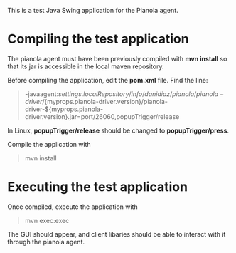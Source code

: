 This is a test Java Swing application for the Pianola agent. 

Compiling the test application
==============================

The pianola agent must have been previously compiled with **mvn install** so that its jar is accessible in the local maven repository.

Before compiling the application, edit the **pom.xml** file. Find the line:

>  <argument>-javaagent:${settings.localRepository}/info/danidiaz/pianola/pianola-driver/${myprops.pianola-driver.version}/pianola-driver-${myprops.pianola-driver.version}.jar=port/26060,popupTrigger/release</argument>

In Linux, **popupTrigger/release** should be changed to **popupTrigger/press**.

Compile the application with

> mvn install

Executing the test application
==============================

Once compiled, execute the application with 

> mvn exec:exec

The GUI should appear, and client libaries should be able to interact with it through the pianola agent.
